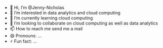 - 👋 Hi, I’m @Jenny-Nicholas
- 👀 I’m interested in data analytics and cloud computing
- 🌱 I’m currently learning cloud computing
- 💞️ I’m looking to collaborate on cloud computing as well as data analytics
- 📫 How to reach me send me a mail
- 😄 Pronouns: ...
- ⚡ Fun fact: ...

<!---
Jenny-Nicholas/Jenny-Nicholas is a ✨ special ✨ repository because its `README.md` (this file) appears on your GitHub profile.
You can click the Preview link to take a look at your changes.
--->
